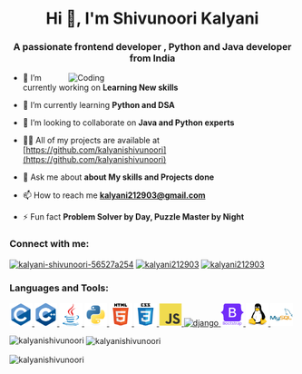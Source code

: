 <h1 align="center">Hi 👋, I'm Shivunoori Kalyani</h1>
<h3 align="center">A passionate frontend developer , Python and Java developer from India</h3>

<img align="right" alt="Coding" width="400" src="https://user-images.githubusercontent.com/74038190/241765453-85cb9521-97c0-4a65-9358-7db8099fac7f.gif">
 
- 🔭 I’m currently working on **Learning New skills**

- 🌱 I’m currently learning **Python and DSA**

- 👯 I’m looking to collaborate on **Java and Python experts**

- 👨‍💻 All of my projects are available at [https://github.com/kalyanishivunoori](https://github.com/kalyanishivunoori)

- 💬 Ask me about **about My skills and Projects done**

- 📫 How to reach me **kalyani212903@gmail.com**

- ⚡ Fun fact **Problem Solver by Day, Puzzle Master by Night**

<h3 align="left">Connect with me:</h3>
<p align="left">
<a href="https://linkedin.com/in/kalyani-shivunoori-56527a254" target="blank"><img align="center" src="https://raw.githubusercontent.com/rahuldkjain/github-profile-readme-generator/master/src/images/icons/Social/linked-in-alt.svg" alt="kalyani-shivunoori-56527a254" height="30" width="40" /></a>
<a href="https://www.hackerrank.com/kalyani212903" target="blank"><img align="center" src="https://raw.githubusercontent.com/rahuldkjain/github-profile-readme-generator/master/src/images/icons/Social/hackerrank.svg" alt="kalyani212903" height="30" width="40" /></a>
<a href="https://auth.geeksforgeeks.org/user/kalyani212903" target="blank"><img align="center" src="https://raw.githubusercontent.com/rahuldkjain/github-profile-readme-generator/master/src/images/icons/Social/geeks-for-geeks.svg" alt="kalyani212903" height="30" width="40" /></a>
</p>

<h3 align="left">Languages and Tools:</h3>
<p align="left">  <a href="https://www.cprogramming.com/" target="_blank" rel="noreferrer"> <img src="https://raw.githubusercontent.com/devicons/devicon/master/icons/c/c-original.svg" alt="c" width="40" height="40"/> </a> <a href="https://www.w3schools.com/cpp/" target="_blank" rel="noreferrer"> <img src="https://raw.githubusercontent.com/devicons/devicon/master/icons/cplusplus/cplusplus-original.svg" alt="cplusplus" width="40" height="40"/> </a>  <a href="https://www.java.com" target="_blank" rel="noreferrer"> <img src="https://raw.githubusercontent.com/devicons/devicon/master/icons/java/java-original.svg" alt="java" width="40" height="40"/> </a><a href="https://www.python.org" target="_blank" rel="noreferrer"> <img src="https://raw.githubusercontent.com/devicons/devicon/master/icons/python/python-original.svg" alt="python" width="40" height="40"/> </a>  <a href="https://www.w3.org/html/" target="_blank" rel="noreferrer"> <img src="https://raw.githubusercontent.com/devicons/devicon/master/icons/html5/html5-original-wordmark.svg" alt="html5" width="40" height="40"/> </a> <a href="https://www.w3schools.com/css/" target="_blank" rel="noreferrer"> <img src="https://raw.githubusercontent.com/devicons/devicon/master/icons/css3/css3-original-wordmark.svg" alt="css3" width="40" height="40"/> </a> <a href="https://developer.mozilla.org/en-US/docs/Web/JavaScript" target="_blank" rel="noreferrer"> <img src="https://raw.githubusercontent.com/devicons/devicon/master/icons/javascript/javascript-original.svg" alt="javascript" width="40" height="40"/> </a>  <a href="https://www.djangoproject.com/" target="_blank" rel="noreferrer"> <img src="https://cdn.worldvectorlogo.com/logos/django.svg" alt="django" width="40" height="40"/> </a> <a href="https://getbootstrap.com" target="_blank" rel="noreferrer"> <img src="https://raw.githubusercontent.com/devicons/devicon/master/icons/bootstrap/bootstrap-plain-wordmark.svg" alt="bootstrap" width="40" height="40"/> </a>  <a href="https://www.linux.org/" target="_blank" rel="noreferrer"> <img src="https://raw.githubusercontent.com/devicons/devicon/master/icons/linux/linux-original.svg" alt="linux" width="40" height="40"/> </a> <a href="https://www.mysql.com/" target="_blank" rel="noreferrer"> <img src="https://raw.githubusercontent.com/devicons/devicon/master/icons/mysql/mysql-original-wordmark.svg" alt="mysql" width="40" height="40"/> </a>  </p>

<p><img align="left" src="https://github-readme-stats.vercel.app/api/top-langs?username=kalyanishivunoori&show_icons=true&locale=en&layout=compact" alt="kalyanishivunoori" /></p>

<p>&nbsp;<img align="center" src="https://github-readme-stats.vercel.app/api?username=kalyanishivunoori&show_icons=true&locale=en" alt="kalyanishivunoori" /></p>

<p><img align="center" src="https://github-readme-streak-stats.herokuapp.com/?user=kalyanishivunoori&" alt="kalyanishivunoori" /></p>

